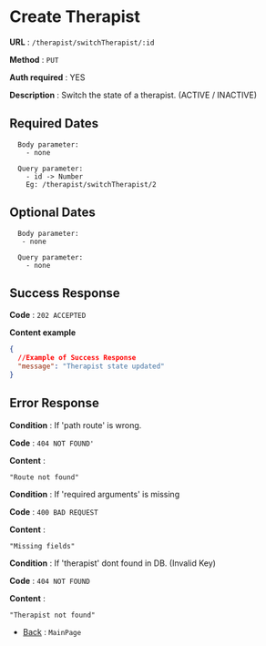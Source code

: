 # Create Therapist

**URL** : `/therapist/switchTherapist/:id`

**Method** : `PUT`

**Auth required** : YES

**Description** : Switch the state of a therapist. (ACTIVE / INACTIVE)

## Required Dates
```
  Body parameter:
    - none

  Query parameter:
    - id -> Number
    Eg: /therapist/switchTherapist/2
```


## Optional Dates
```
  Body parameter:
   - none

  Query parameter:
    - none
```

## Success Response

**Code** : `202 ACCEPTED`

**Content example**

```json
{
  //Example of Success Response
  "message": "Therapist state updated"
}
```

## Error Response

**Condition** : If 'path route' is wrong.

**Code** : `404 NOT FOUND'`

**Content** :

```String
"Route not found"
```

**Condition** : If 'required arguments' is missing

**Code** : `400 BAD REQUEST`

**Content** :

```String
"Missing fields"
```

**Condition** : If 'therapist' dont found in DB. (Invalid Key)

**Code** : `404 NOT FOUND`

**Content** :

```String
"Therapist not found"
```

- [Back](../../README.md) : `MainPage`
